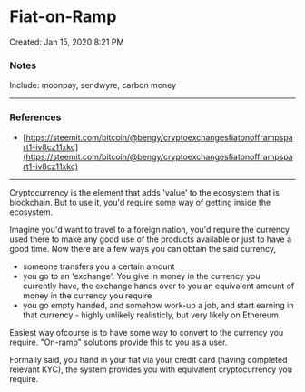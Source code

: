 # Fiat-on-Ramp

Created: Jan 15, 2020 8:21 PM

### Notes

Include: moonpay, sendwyre, carbon money

---

### References

- [https://steemit.com/bitcoin/@bengy/cryptoexchangesfiatonofframpspart1-iv8cz11xkc](https://steemit.com/bitcoin/@bengy/cryptoexchangesfiatonofframpspart1-iv8cz11xkc)

---

Cryptocurrency is the element that adds 'value' to the ecosystem that is blockchain. But to use it, you'd require some way of getting inside the ecosystem. 

Imagine you'd want to travel to a foreign nation, you'd require the currency used there to make any good use of the products available or just to have a good time. Now there are a few ways you can obtain the said currency, 

- someone transfers you a certain amount
- you go to an 'exchange'. You give in money in the currency you currently have, the exchange hands over to you an equivalent amount of money in the currency you require
- you go empty handed, and somehow work-up a job, and start earning in that currency - highly unlikely realisticly, but very likely on Ethereum.

Easiest way ofcourse is to have some way to convert to the currency you require. "On-ramp" solutions provide this to you as a user. 

Formally said, you hand in your fiat via your credit card (having completed relevant KYC), the system provides you with equivalent cryptocurrency you require.